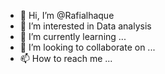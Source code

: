 - 👋 Hi, I’m @Rafialhaque
- 👀 I’m interested in Data analysis
- 🌱 I’m currently learning ...
- 💞️ I’m looking to collaborate on ...
- 📫 How to reach me ...

<!---
Rafialhaque/Rafialhaque is a ✨ special ✨ repository because its `README.md` (this file) appears on your GitHub profile.
You can click the Preview link to take a look at your changes.
--->
